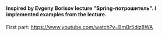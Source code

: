 #### Inspired by Evgeny Borisov lecture "Spring-потрошитель". I implemented examples from the lecture. 

First part:  https://www.youtube.com/watch?v=BmBr5diz8WA
